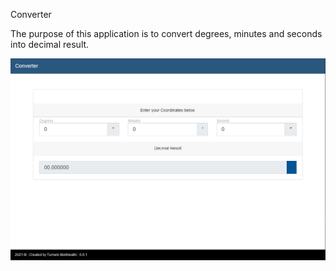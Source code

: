 Converter

The purpose of this application is to convert degrees, minutes and seconds into decimal result. 

<img src="https://github.com/Tumelo-Mokhwathi/Decimal-Converter-App/blob/master/src/assets/Converter.png" />
